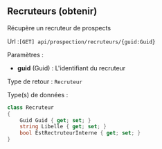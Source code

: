 ## <span id='obtenirrecruteur'>Recruteurs (obtenir)</span>

Récupère un recruteur de prospects

Url :`[GET] api/prospection/recruteurs/{guid:Guid}`

Paramètres : 

- **guid** (Guid) : L'identifiant du recruteur

Type de retour : `Recruteur`

Type(s) de données :

```csharp
class Recruteur
{
	Guid Guid { get; set; }
	string Libelle { get; set; }
	bool EstRectruteurInterne { get; set; }
}

```
